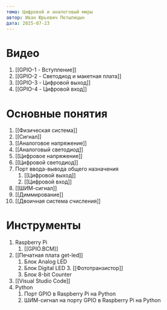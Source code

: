 ```yaml
---
тема: Цифровой и аналоговый миры
автор: Иван Юрьевич Потылицын
дата: 2025-07-23
---
```


# Видео

1. [[GPIO-1 - Вступление]]
2. [[GPIO-2 - Светодиод и макетная плата]]
3. [[GPIO-3 - Цифровой выход]]
4. [[GPIO-4 - Цифровой вход]]

# Основные понятия

1. [[Физическая система]]
2. [[Сигнал]]
3. [[Аналоговое напряжение]]
4. [[Аналоговый светодиод]]
5. [[Цифровое напряжение]]
6. [[Цифровой светодиод]]
7. Порт ввода-вывода общего назначения
	1. [[Цифровой выход]]
	2. [[Цифровой вход]]
8. [[ШИМ-сигнал]]
9. [[Диммирование]]
10. [[Двоичная система счисления]]

# Инструменты

1. Raspberry Pi
	1. [[GPIO.BCM]]
2. [[Печатная плата get-led]]
	1. Блок Analog LED
	2. Блок Digital LED
    	3. [[Фототранзистор]]
	4. Блок 8-bit Counter
3. [[Visual Studio Code]]
4. Python
	1. Порт GPIO в Raspberry Pi на Python
	2. ШИМ-сигнал на порту GPIO в Raspberry Pi на Python
